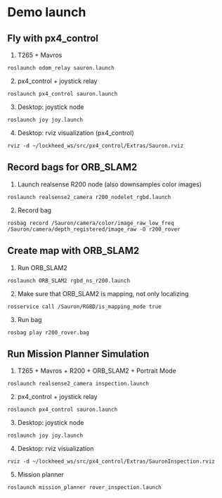# Demo launch

## Fly with px4_control

1) T265 + Mavros
```
roslaunch odom_relay sauron.launch
```

2) px4_control + joystick relay
```
roslaunch px4_control sauron.launch
```

3) Desktop: joystick node

```
roslaunch joy joy.launch
```

4) Desktop: rviz visualization (px4_control)

```
rviz -d ~/lockheed_ws/src/px4_control/Extras/Sauron.rviz
```

## Record bags for ORB_SLAM2

1) Launch realsense R200 node (also downsamples color images)

```
roslaunch realsense2_camera r200_nodelet_rgbd.launch
```

2) Record bag

```
rosbag record /Sauron/camera/color/image_raw_low_freq /Sauron/camera/depth_registered/image_raw -O r200_rover
```

## Create map with ORB_SLAM2

1) Run ORB_SLAM2

```
roslaunch ORB_SLAM2 rgbd_ns_r200.launch
```

2) Make sure that ORB_SLAM2 is mapping, not only localizing

```
rosservice call /Sauron/RGBD/is_mapping_mode true
```

3) Run bag

```
rosbag play r200_rover.bag
```

## Run Mission Planner Simulation

1) T265 + Mavros + R200 + ORB_SLAM2 + Portrait Mode
```
roslaunch realsense2_camera inspection.launch
```

2) px4_control + joystick relay
```
roslaunch px4_control sauron.launch
```

3) Desktop: joystick node

```
roslaunch joy joy.launch
```

4) Desktop: rviz visualization

```
rviz -d ~/lockheed_ws/src/px4_control/Extras/SauronInspection.rviz
```

5) Mission planner

```
roslaunch mission_planner rover_inspection.launch
```
